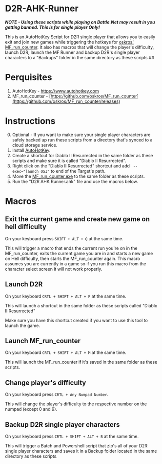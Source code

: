 # D2R-AHK-Runner

***NOTE - Using these scripts while playing on Battle.Net may result in you getting banned. This is for single player Only!***

This is an AutoHotKey Script for D2R single player that allows you to easily exit and join new games while triggering the hotkeys for [oskros' MF_run_counter](https://github.com/oskros/MF_run_counter). It also has macros that will change the player's difficulty, launch D2R, launch the MF Runner and backup D2R's single player characters to a "Backups" folder in the same directory as these scripts.## 

# Perquisites

1. AutoHotKey - https://www.autohotkey.com
2. MF_run_counter - [https://github.com/oskros/MF_run_counter](https://github.com/oskros/MF_run_counter/releases)

# Instructions

0. Optional - If you want to make sure your single player characters are safely backed up run these scripts from a directory that's synced to a cloud storage service.
1. Install [AutoHotKey](https://www.autohotkey.com).
2. Create a shortcut for Diablo II Resurrected in the same folder as these scripts and make sure it is called "Diablo II Resurrected".
3. Right click on the "Diablo II Resurrected" shortcut and add ` --exec="launch OSI"` to end of the Target's path.
4. Move the [MF_run_counter.exe](https://github.com/oskros/MF_run_counter/releases) to the same folder as these scripts.
5. Run the "D2R AHK Runner.ahk" file and use the macros below.

# Macros

## Exit the current game and create new game on hell difficulty

  On your keyboard press `SHIFT + ALT + Q` at the same time.

  This will trigger a macro that ends the current run you're on in the MF_run_counter, exits the current game you are in and starts a new game on Hell difficulty, then starts the MF_run_counter again. This macro assumes you are currently in a game so if you run this macro from the character select screen it will not work properly.

## Launch D2R

  On your keyboard `CRTL + SHIFT + ALT + P` at the same time.

  This will launch a shortcut in the same folder as these scripts called "Diablo II Resurrected"

  Make sure you have this shortcut created if you want to use this tool to launch the game.

## Launch MF_run_counter

  On your keyboard `CRTL + SHIFT + ALT + M` at the same time.

  This will launch the MF_run_counter if it's saved in the same folder as these scripts.

## Change player's difficulty

  On your keyboard press `CRTL + Any Numpad Number`.

  This will change the player's difficulty to the respective number on the numpad (except 0 and 9).

## Backup D2R single player characters

  On your keyboard press `CRTL + SHIFT + ALT + B` at the same time.

  This will trigger a Batch and Powershell script that zip's all of your D2R single player characters and saves it in a Backup folder located in the same directory as these scripts.